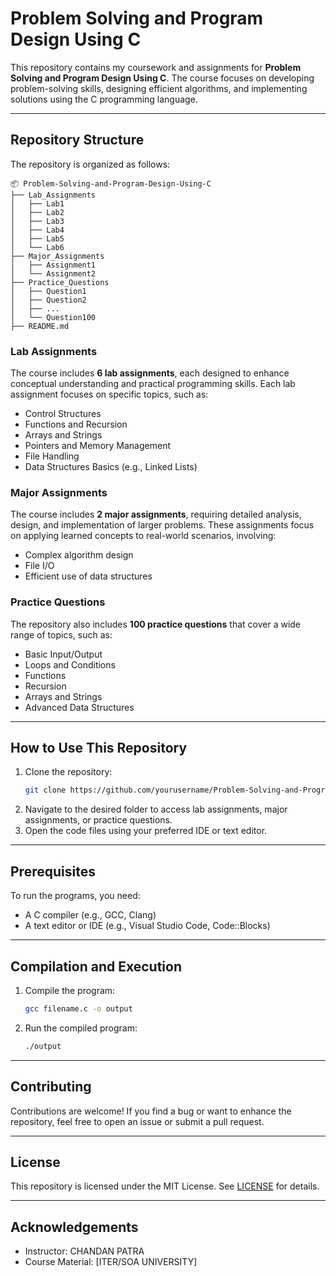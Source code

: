 # Problem Solving and Program Design Using C

This repository contains my coursework and assignments for **Problem Solving and Program Design Using C**. The course focuses on developing problem-solving skills, designing efficient algorithms, and implementing solutions using the C programming language.

---

## Repository Structure

The repository is organized as follows:

```
📦 Problem-Solving-and-Program-Design-Using-C
├── Lab_Assignments
│   ├── Lab1
│   ├── Lab2
│   ├── Lab3
│   ├── Lab4
│   ├── Lab5
│   └── Lab6
├── Major_Assignments
│   ├── Assignment1
│   └── Assignment2
├── Practice_Questions
│   ├── Question1
│   ├── Question2
│   ├── ...
│   └── Question100
├── README.md
```

### Lab Assignments

The course includes **6 lab assignments**, each designed to enhance conceptual understanding and practical programming skills. Each lab assignment focuses on specific topics, such as:
- Control Structures
- Functions and Recursion
- Arrays and Strings
- Pointers and Memory Management
- File Handling
- Data Structures Basics (e.g., Linked Lists)

### Major Assignments

The course includes **2 major assignments**, requiring detailed analysis, design, and implementation of larger problems. These assignments focus on applying learned concepts to real-world scenarios, involving:
- Complex algorithm design
- File I/O
- Efficient use of data structures

### Practice Questions

The repository also includes **100 practice questions** that cover a wide range of topics, such as:
- Basic Input/Output
- Loops and Conditions
- Functions
- Recursion
- Arrays and Strings
- Advanced Data Structures

---

## How to Use This Repository

1. Clone the repository:
   ```bash
   git clone https://github.com/yourusername/Problem-Solving-and-Program-Design-Using-C.git
   ```
2. Navigate to the desired folder to access lab assignments, major assignments, or practice questions.
3. Open the code files using your preferred IDE or text editor.

---

## Prerequisites

To run the programs, you need:
- A C compiler (e.g., GCC, Clang)
- A text editor or IDE (e.g., Visual Studio Code, Code::Blocks)

---

## Compilation and Execution

1. Compile the program:
   ```bash
   gcc filename.c -o output
   ```
2. Run the compiled program:
   ```bash
   ./output
   ```

---

## Contributing

Contributions are welcome! If you find a bug or want to enhance the repository, feel free to open an issue or submit a pull request.

---

## License

This repository is licensed under the MIT License. See [LICENSE](LICENSE) for details.

---

## Acknowledgements

- Instructor: CHANDAN PATRA
- Course Material: [ITER/SOA UNIVERSITY]



